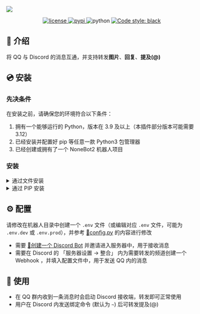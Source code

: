 ![](https://socialify.git.ci/xxtg666/nonebot-plugin-discord-message-bridge/image?description=1&forks=1&issues=1&language=1&logo=https://raw.githubusercontent.com/xxtg666/nonebot-plugin-discord-message-bridge/master/docs/nbp_logo.png&name=1&owner=1&pulls=1&stargazers=1&theme=Light)

<div align="center">

<a href="./LICENSE">
    <img src="https://img.shields.io/github/license/xxtg666/nonebot-plugin-discord-message-bridge.svg?style=for-the-badge" alt="license">
</a>

<a href="https://pypi.python.org/pypi/nonebot-plugin-discord-message-bridge">
    <img src="https://img.shields.io/pypi/v/nonebot-plugin-discord-message-bridge.svg?style=for-the-badge" alt="pypi">
</a>

<img src="https://img.shields.io/badge/python-3.9+-blue.svg?style=for-the-badge" alt="python">

<a href="https://github.com/psf/black">
    <img src="https://img.shields.io/badge/code%20style-black-000000.svg?style=for-the-badge" alt="Code style: black">
</a>

</div>

## 📖 介绍

将 QQ 与 Discord 的消息互通，并支持转发**图片**、**回复**、**提及(@)**

## 💿 安装

### 先决条件

在安装之前，请确保您的环境符合以下条件：

1. 拥有一个能够运行的 Python，版本在 3.9 及以上（本插件部分版本可能需要 3.12）
2. 已经安装并配置好 pip 等任意一款 Python3 包管理器
3. 已经创建或拥有了一个 NoneBot2 机器人项目

### 安装

<details>
<summary>通过文件安装</summary>

1. 在您的 pyproject.toml 中配置一个插件目录
```toml
plugin_dirs = ["src/plugins"]
```
> 您需要确保此目录存在，下文将使用 `插件目录` 代指此目录。
2. [下载本仓库](https://github.com/xxtg666/nonebot-plugin-discord-message-bridge/archive/refs/heads/main.zip)
3. 将 `nonebot-plugin-discord-message-bridge-main` 文件夹中的 `nonebot_plugin_discord_message_bridge` 文件夹解压到插件目录
4. 安装依赖
```bash
pip install -r discord-py httpx nonebot2 'nonebot2[fastapi]' nonebot-adapter-onebot
```

</details>

<details>
<summary>通过 PIP 安装</summary>
    
1. 使用 pip 安装插件
```bash
pip install nonebot-plugin-discord-message-bridge
```
2. 修改 `pyproject.toml` 在 `plugins` 中添加 `nonebot_plugin_discord_message_bridge`

</details>

## ⚙️ 配置

请修改在机器人目录中创建一个 `.env` 文件（或编辑对应 `.env` 文件，可能为 `.env.dev` 或 `.env.prod`），并参考 [🔗config.py]([https://github.com/xxtg666/nonebot-plugin-discord-message-bridge/blob/main/config.py](https://github.com/xxtg666/nonebot-plugin-discord-message-bridge/blob/main/src/nonebot_plugin_discord_message_bridge/config.py)) 的内容进行修改

- 需要 [🔗创建一个 Discord Bot](https://discord.com/developers/applications) 并邀请进入服务器中，用于接收消息
- 需要在 Discord 的 「服务器设置 → 整合」 内为需要转发的频道创建一个 Webhook ，并填入配置文件中，用于发送 QQ 内的消息


## 🎉 使用

- 在 QQ 群内收到一条消息时会启动 Discord 接收端，转发即可正常使用
- 用户在 Discord 内发送绑定命令 (默认为 `~`) 后可转发提及(@)
